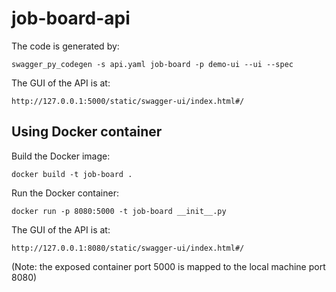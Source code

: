# job-board-api

The code is generated by:
```
swagger_py_codegen -s api.yaml job-board -p demo-ui --ui --spec
```

The GUI of the API is at:
```
http://127.0.0.1:5000/static/swagger-ui/index.html#/
```

## Using Docker container

Build the Docker image:
```
docker build -t job-board .
```

Run the Docker container:
```
docker run -p 8080:5000 -t job-board __init__.py
```

The GUI of the API is at:
```
http://127.0.0.1:8080/static/swagger-ui/index.html#/
```
(Note: the exposed container port 5000 is mapped to the local machine port 8080)